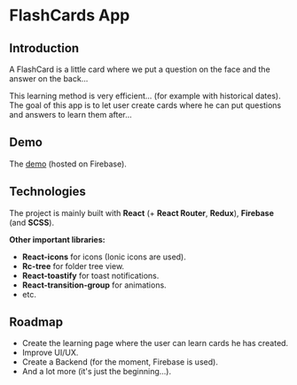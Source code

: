 # FlashCards App

## Introduction
A FlashCard is a little card where we put a question on the face and the answer on the back...

This learning method is very efficient... (for example with historical dates).
The goal of this app is to let user create cards where he can put questions and answers to learn them after...

## Demo
The [demo](https://flashcards-app-1f705.web.app/) (hosted on Firebase). 

## Technologies
The project is mainly built with **React** (+ **React Router**, **Redux**), **Firebase** (and **SCSS**).

**Other important libraries:**
- **React-icons** for icons (Ionic icons are used).
- **Rc-tree** for folder tree view.
- **React-toastify** for toast notifications.
- **React-transition-group** for animations.
- etc.

## Roadmap
- Create the learning page where the user can learn cards he has created.
- Improve UI/UX.
- Create a Backend (for the moment, Firebase is used).
- And a lot more (it's just the beginning...).
